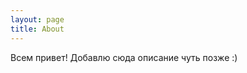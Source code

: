 ```yaml
---
layout: page
title: About
---
```


<p class="message">
   Всем привет! Добавлю сюда описание чуть позже :)
</p>

